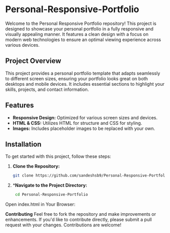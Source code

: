 # Personal-Responsive-Portfolio

Welcome to the Personal Responsive Portfolio repository! This project is designed to showcase your personal portfolio in a fully responsive and visually appealing manner. It features a clean design with a focus on modern web technologies to ensure an optimal viewing experience across various devices.


## Project Overview

This project provides a personal portfolio template that adapts seamlessly to different screen sizes, ensuring your portfolio looks great on both desktops and mobile devices. It includes essential sections to highlight your skills, projects, and contact information.

## Features

- **Responsive Design:** Optimized for various screen sizes and devices.
- **HTML & CSS:** Utilizes HTML for structure and CSS for styling.
- **Images:** Includes placeholder images to be replaced with your own.

## Installation

To get started with this project, follow these steps:

1. **Clone the Repository:**

   ```bash
   git clone https://github.com/sandeshsb9/Personal-Responsive-Portfolio.git

2. ***Navigate to the Project Directory:**
    ```bash
     cd Personal-Responsive-Portfolio
   
  Open index.html in Your Browser:

**Contributing**
   Feel free to fork the repository and make improvements or enhancements. If you'd like to contribute directly, please submit a pull request with your changes. Contributions are welcome!

